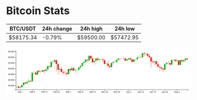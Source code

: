 # Bitcoin Stats

BTC/USDT|24h change|24h high|24h low|
|---|---|---|---|
|$58175.34|-0.79%|$59500.00|$57472.95|

<img src="./chart.svg">

